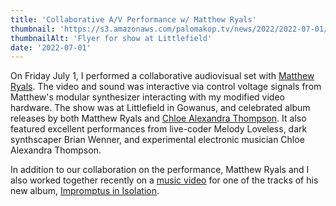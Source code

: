 ```yaml
---
title: 'Collaborative A/V Performance w/ Matthew Ryals'
thumbnail: 'https://s3.amazonaws.com/palomakop.tv/news/2022/2022-07-01/littlefield_flyer.jpg'
thumbnailAlt: 'Flyer for show at Littlefield'
date: '2022-07-01'
---
```


<p>
  On Friday July 1, I performed a collaborative audiovisual set with <a href="https://www.matthewryals.com" rel="noopener" target="_blank">Matthew Ryals</a>. The video and sound was interactive via control voltage signals from Matthew's modular synthesizer interacting with my modified video hardware. The show was at Littlefield in Gowanus, and celebrated album releases by both Matthew Ryals and <a href="https://www.chloealexandra.info" rel="noopener" target="_blank">Chloe Alexandra Thompson</a>. It also featured excellent performances from live-coder Melody Loveless, dark synthscaper Brian Wenner, and experimental electronic musician Chloe Alexandra Thompson.
  </p>
<p>
  In addition to our collaboration on the performance, Matthew Ryals and I also worked together recently on a <a href="https://www.youtube.com/watch?v=QJ8XqnRcD8o" rel="noopener" target="_blank">music video</a> for one of the tracks of his new album, <a href="https://matthewryals.bandcamp.com/album/impromptus-in-isolation" rel="noopener" target="_blank">Impromptus in Isolation</a>.
  </p>
